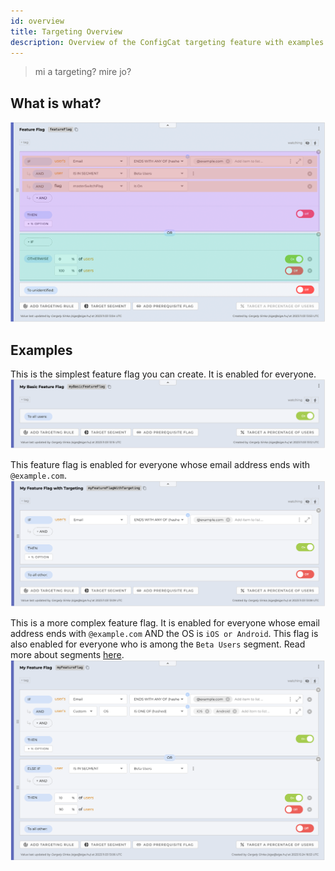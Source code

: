 ```yaml
---
id: overview
title: Targeting Overview
description: Overview of the ConfigCat targeting feature with examples.
---
```


> mi a targeting? mire jo?
>
> 

## What is what?
![Targeting Overview](../../../static/assets/targeting/targeting.png)

## Examples
This is the simplest feature flag you can create. It is enabled for everyone.
![Basic Feature Flag](../../../static/assets/targeting/basic.png)

This feature flag is enabled for everyone whose email address ends with `@example.com`.
![Simple Feature Flag](../../../static/assets/targeting/simple.png)

This is a more complex feature flag. It is enabled for everyone whose email address ends with `@example.com` AND the OS is `iOS or Android`. This flag is also enabled for everyone who is among the `Beta Users` segment. Read more about segments [here](segments.md).
![Complex Feature Flag](../../../static/assets/targeting/complex.png)

> 